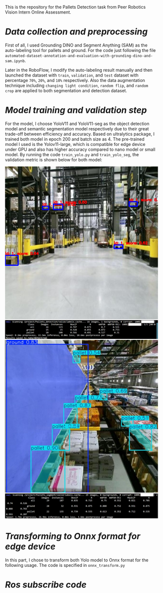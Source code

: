 This is the repository for the Pallets Detection task from Peer Robotics Vision Intern Online Assessment.

# _Data collection and preprocessing_ #
First of all, I used Grounding DINO and Segment Anything (SAM) as the auto-labeling tool for pallets and ground. For the code just following the file `automated-dataset-annotation-and-evaluation-with-grounding-dino-and-sam.ipynb`.

Later in the RoboFlow, I modify the auto-labeling result manually and then launched the dataset with `train`, `validation`, and `test` dataset with percentage `70%`, `20%`, and `10%` respectively. Also the data augmentation technique including `changing light condition`, `random flip`, and `random crop` are applied to both segmentation and detection dataset.

# _Model training and validation step_ #
For the model, I choose YoloV11 and YoloV11-seg as the object detection model and semantic segmentation model respectively due to their great trade-off between efficiency and accuracy. Based on ultralytics package, I trained both model in epoch 200 and batch size as 4. The pre-trained model I used is the Yolov11-large, which is compatible for edge device under GPU and also has higher accuracy compared to nano model or small model. By running the code `train_yolo.py` and `train_yolo_seg`, the validation metric is shown below for both model:

![image](https://github.com/tungyen/Peer_OA/blob/master/res_img/detection_pred.png)
![image](https://github.com/tungyen/Peer_OA/blob/master/res_img/metric_detect.png)
![image](https://github.com/tungyen/Peer_OA/blob/master/res_img/seg_pred.jpg)
![image](https://github.com/tungyen/Peer_OA/blob/master/res_img/metric_seg.png)

# _Transforming to Onnx format for edge device_ #
In this part, I chose to transform both Yolo model to Onnx format for the following usage. The code is specified in `onnx_transform.py`


# _Ros subscribe code_ #
